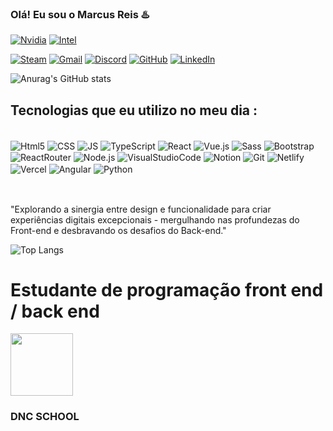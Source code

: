 
### Olá! Eu sou o Marcus Reis ♨️

[![Nvidia](https://img.shields.io/badge/NVIDIA-GTX1660_TI-76B900?style=for-the-badge&logo=nvidia&logoColor=white)]()
[![Intel](https://img.shields.io/badge/Intel-Core_i7_8th-0071C5?style=for-the-badge&logo=intel&logoColor=white)]()

[![Steam](https://img.shields.io/badge/Steam-000000?style=for-the-badge&logo=steam&logoColor=white)](https://steamcommunity.com/id/reissx/)
[![Gmail](https://img.shields.io/badge/Gmail-D14836?style=for-the-badge&logo=gmail&logoColor=white)](*)
[![Discord](https://img.shields.io/badge/Discord-7289DA?style=for-the-badge&logo=discord&logoColor=white)](*)
[![GitHub](https://img.shields.io/badge/GitHub-100000?style=for-the-badge&logo=github&logoColor=white)](https://github.com/Marcusreis05)
[![LinkedIn](https://img.shields.io/badge/LinkedIn-0077B5?style=for-the-badge&logo=linkedin&logoColor=white)](https://www.linkedin.com/in/marcus-reis-2b01bb275/)

![Anurag's GitHub stats](https://github-readme-stats.vercel.app/api?username=Marcusreis05&show_icons=true&theme=synthwave)

## Tecnologias que eu utilizo no meu dia :

<div style="display: inline_block"><br/>
    <img align="center" alt="Html5" src="https://img.shields.io/badge/HTML5-E34F26?style=for-the-badge&logo=html5&logoColor=white">
    <img align="center" alt="CSS" src="https://img.shields.io/badge/CSS3-1572B6?style=for-the-badge&logo=css3&logoColor=white">
    <img align="center" alt="JS" src="https://img.shields.io/badge/JavaScript-F7DF1E?style=for-the-badge&logo=javascript&logoColor=black">
    <img align="center" alt="TypeScript" src="https://img.shields.io/badge/TypeScript-007ACC?style=for-the-badge&logo=typescript&logoColor=white">
    <img align="center" alt="React" src="https://img.shields.io/badge/React-20232A?style=for-the-badge&logo=react&logoColor=61DAFB">
    <img align="center" alt="Vue.js" src="https://img.shields.io/badge/Vue.js-35495E?style=for-the-badge&logo=vue.js&logoColor=4FC08D">
    <img align="center" alt="Sass" src="https://img.shields.io/badge/Sass-CC6699?style=for-the-badge&logo=sass&logoColor=white">
    <img align="center" alt="Bootstrap" src="https://img.shields.io/badge/Bootstrap-563D7C?style=for-the-badge&logo=bootstrap&logoColor=white">
    <img align="center" alt="ReactRouter" src="https://img.shields.io/badge/React_Router-CA4245?style=for-the-badge&logo=react-router&logoColor=white">
    <img align="center" alt="Node.js" src="https://img.shields.io/badge/Node.js-43853D?style=for-the-badge&logo=node.js&logoColor=white">
    <img align="center" alt="VisualStudioCode" src="https://img.shields.io/badge/Visual_Studio_Code-0078D4?style=for-the-badge&logo=visual%20studio%20code&logoColor=white">
    <img align="center" alt="Notion" src="https://img.shields.io/badge/Notion-000000?style=for-the-badge&logo=notion&logoColor=whit">
    <img align="center" alt="Git" src="https://img.shields.io/badge/GIT-E44C30?style=for-the-badge&logo=git&logoColor=white">
    <img align="center" alt="Netlify" src="https://img.shields.io/badge/Netlify-00C7B7?style=for-the-badge&logo=netlify&logoColor=white">
    <img align="center" alt="Vercel" src="https://img.shields.io/badge/Vercel-000000?style=for-the-badge&logo=vercel&logoColor=white">
    <img align="center" alt="Angular" src="https://img.shields.io/badge/Angular-DD0031?style=for-the-badge&logo=angular&logoColor=white">
    <img align="center" alt="Python" src="https://img.shields.io/badge/Python-14354C?style=for-the-badge&logo=python&logoColor=white">
</div> <br/>

## 
"Explorando a sinergia entre design e funcionalidade para criar experiências digitais excepcionais - mergulhando nas profundezas do Front-end e desbravando os desafios do Back-end."

![Top Langs](https://github-readme-stats.vercel.app/api/top-langs/?username=Marcusreis05&langs_count=8)

# Estudante de programação front end / back end 

<img width="100" style="display: inline_block" src="https://files.dnc.group/sem_imagem3_0.png"> 

### DNC SCHOOL
